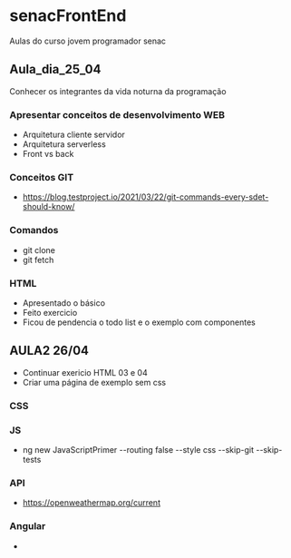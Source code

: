 # senacFrontEnd

Aulas do curso jovem programador senac

## Aula_dia_25_04

  Conhecer os integrantes da vida noturna da programação

### Apresentar conceitos de desenvolvimento WEB

- Arquitetura cliente servidor
- Arquitetura serverless
- Front vs back

### Conceitos GIT

- <https://blog.testproject.io/2021/03/22/git-commands-every-sdet-should-know/>

### Comandos

- git clone
- git fetch
  
### HTML

- Apresentado o básico
- Feito exercicio
- Ficou de pendencia o todo list e o exemplo com componentes

## AULA2 26/04

- Continuar exericio HTML 03 e 04
- Criar uma página de exemplo sem css

### CSS

### JS

- ng new JavaScriptPrimer --routing false --style css --skip-git --skip-tests

### API

- <https://openweathermap.org/current>

### Angular

-
